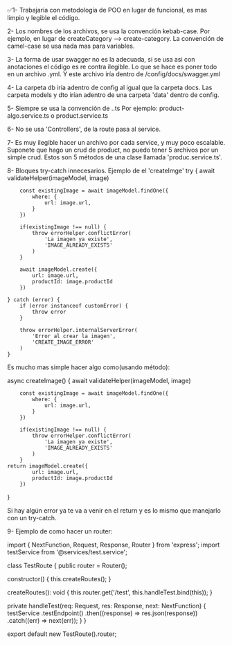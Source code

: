 ✅1- Trabajaria con metodología de POO en lugar de funcional, es mas limpio y legible el código.

2- Los nombres de los archivos, se usa la convención kebab-case. Por ejemplo, en lugar de createCategory --> create-category. La convención de camel-case se usa nada mas para variables.

3- La forma de usar swagger no es la adecuada, si se usa asi con anotaciones el código es re contra ilegible. Lo que se hace es poner todo en un archivo .yml. Y este archivo iría dentro de /config/docs/swagger.yml

4- La carpeta db iría adentro de config al igual que la carpeta docs. Las carpeta models y dto irían adentro de una carpeta 'data' dentro de config.

5- Siempre se usa la convención de <nombre-archivo>.<carpeta o tipo>.ts Por ejemplo: product-algo.service.ts o product.service.ts

6- No se usa 'Controllers', de la route pasa al service.

7- Es muy ilegible hacer un archivo por cada service, y muy poco escalable. Suponete que hago un crud de product, no puedo tener 5 archivos por un simple crud. Estos son 5 métodos de una clase llamada 'produc.service.ts'.

8- Bloques try-catch innecesarios. Ejemplo de el 'createImge'
try {
await validateHelper(imageModel, image)

        const existingImage = await imageModel.findOne({
            where: {
                url: image.url,
            }
        })

        if(existingImage !== null) {
            throw errorHelper.conflictError(
                'La imagen ya existe',
                'IMAGE_ALREADY_EXISTS'
            )
        }

        await imageModel.create({
            url: image.url,
            productId: image.productId
        })

    } catch (error) {
        if (error instanceof customError) {
            throw error
        }

        throw errorHelper.internalServerError(
            'Error al crear la imagen',
            'CREATE_IMAGE_ERROR'
        )
    }

Es mucho mas simple hacer algo como(usando método):

async createImage() {
await validateHelper(imageModel, image)

        const existingImage = await imageModel.findOne({
            where: {
                url: image.url,
            }
        })

        if(existingImage !== null) {
            throw errorHelper.conflictError(
                'La imagen ya existe',
                'IMAGE_ALREADY_EXISTS'
            )
        }
    return imageModel.create({
            url: image.url,
            productId: image.productId
        })

}

Si hay algún error ya te va a venir en el return y es lo mismo que manejarlo con un try-catch.

9- Ejemplo de como hacer un router:

import { NextFunction, Request, Response, Router } from 'express';
import testService from '@services/test.service';

class TestRoute {
public router = Router();

constructor() {
this.createRoutes();
}

createRoutes(): void {
this.router.get('/test', this.handleTest.bind(this));
}

private handleTest(req: Request, res: Response, next: NextFunction) {
testService
.testEndpoint()
.then((response) => res.json(response))
.catch((err) => next(err));
}
}

export default new TestRoute().router;
